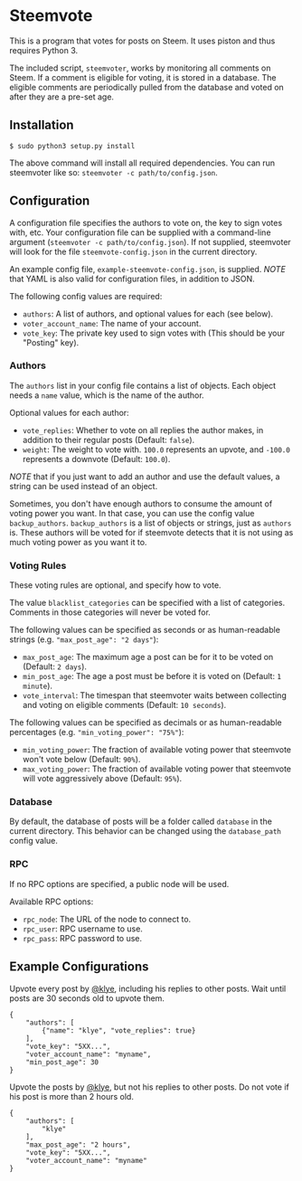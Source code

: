 # Steemvote

This is a program that votes for posts on Steem. It uses piston and thus requires Python 3.

The included script, `steemvoter`, works by monitoring all comments on Steem.
If a comment is eligible for voting, it is stored in a database. The eligible comments
are periodically pulled from the database and voted on after they are a pre-set age.

## Installation

```
$ sudo python3 setup.py install
```

The above command will install all required dependencies.
You can run steemvoter like so: `steemvoter -c path/to/config.json`.

## Configuration

A configuration file specifies the authors to vote on, the key to sign votes with, etc.
Your configuration file can be supplied with a command-line argument (`steemvoter -c path/to/config.json`).
If not supplied, steemvoter will look for the file `steemvote-config.json` in the current directory.

An example config file, `example-steemvote-config.json`, is supplied. *NOTE* that YAML is also valid
for configuration files, in addition to JSON.

The following config values are required:

- `authors`: A list of authors, and optional values for each (see below).
- `voter_account_name`: The name of your account.
- `vote_key`: The private key used to sign votes with (This should be your "Posting" key).

### Authors

The `authors` list in your config file contains a list of objects.
Each object needs a `name` value, which is the name of the author.

Optional values for each author:

- `vote_replies`: Whether to vote on all replies the author makes, in addition to their regular posts (Default: `false`).
- `weight`: The weight to vote with. `100.0` represents an upvote, and `-100.0` represents a downvote (Default: `100.0`).

*NOTE* that if you just want to add an author and use the default values, a string can be used instead of an object.

Sometimes, you don't have enough authors to consume the amount of voting power you want. In that case, you
can use the config value `backup_authors`. `backup_authors` is a list of objects or strings, just as `authors` is.
These authors will be voted for if steemvote detects that it is not using as much voting power as you want it to.

### Voting Rules

These voting rules are optional, and specify how to vote.

The value `blacklist_categories` can be specified with a list of categories. Comments in those categories will
never be voted for.

The following values can be specified as seconds or as human-readable strings (e.g. `"max_post_age": "2 days"`):

- `max_post_age`: The maximum age a post can be for it to be voted on (Default: `2 days`).
- `min_post_age`: The age a post must be before it is voted on (Default: `1 minute`).
- `vote_interval`: The timespan that steemvoter waits between collecting and voting on eligible comments (Default: `10 seconds`).

The following values can be specified as decimals or as human-readable percentages (e.g. `"min_voting_power": "75%"`):

- `min_voting_power`: The fraction of available voting power that steemvote won't vote below (Default: `90%`).
- `max_voting_power`: The fraction of available voting power that steemvote will vote aggressively above (Default: `95%`).

### Database

By default, the database of posts will be a folder called `database` in the current directory.
This behavior can be changed using the `database_path` config value.

### RPC

If no RPC options are specified, a public node will be used.

Available RPC options:

- `rpc_node`: The URL of the node to connect to.
- `rpc_user`: RPC username to use.
- `rpc_pass`: RPC password to use.

## Example Configurations

Upvote every post by [@klye](http://steemit.com/@klye), including his replies to other posts.
Wait until posts are 30 seconds old to upvote them.

```
{
    "authors": [
        {"name": "klye", "vote_replies": true}
    ],
    "vote_key": "5XX...",
    "voter_account_name": "myname",
    "min_post_age": 30
}
```

Upvote the posts by [@klye](http://steemit.com/@klye), but not his replies to other posts.
Do not vote if his post is more than 2 hours old.

```
{
    "authors": [
        "klye"
    ],
    "max_post_age": "2 hours",
    "vote_key": "5XX...",
    "voter_account_name": "myname"
}
```
